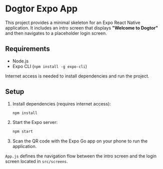 # Dogtor Expo App

This project provides a minimal skeleton for an Expo React Native application. It includes an intro screen that displays **"Welcome to Dogtor"** and then navigates to a placeholder login screen.

## Requirements

- Node.js
- Expo CLI (`npm install -g expo-cli`)

Internet access is needed to install dependencies and run the project.

## Setup

1. Install dependencies (requires internet access):
   ```bash
   npm install
   ```
2. Start the Expo server:
   ```bash
   npm start
   ```
3. Scan the QR code with the Expo Go app on your phone to run the application.

`App.js` defines the navigation flow between the intro screen and the login screen located in `src/screens`.
